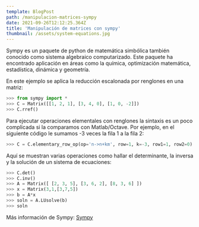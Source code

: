 ```yaml
---
template: BlogPost
path: /manipulacion-matrices-sympy
date: 2021-09-26T12:12:25.364Z
title: 'Manipulación de matrices con sympy'
thumbnail: /assets/system-equations.jpg
---
```

Sympy es un paquete de python de matemática simbólica también conocido como sistema algebraico computarizado. Este paquete ha encontrado aplicación en áreas como la química, optimización matemática, estadística, dinámica y geometría.

En este ejemplo se aplica la reducción escalonada por renglones en una matriz:

```python
>>> from sympy import *
>>> C = Matrix([[1, 2, 1], [3, 4, 0], [1, 0, -2]])
>>> C.rref()
```

Para ejecutar operaciones elementales con renglones la sintaxis es un poco complicada si la comparamos con Matlab/Octave. Por ejemplo, en el siguiente código le sumamos -3 veces la fila 1 a la fila 2:

```python
>>> C = C.elementary_row_op(op='n->n+km', row=1, k=-3, row1=1, row2=0)
```

Aquí se muestran varias operaciones como hallar el determinante, la inversa y la solución de un sistema de ecuaciones:

```python
>>> C.det()
>>> C.inv()
>>> A = Matrix([ [2, 3, 5], [3, 6, 2], [8, 3, 6] ])
>>> x = Matrix(3,1,[3,7,5])
>>> b = A*x
>>> soln = A.LUsolve(b)
>>> soln
```

Más información de Sympy: [Sympy](https://www.sympy.org/en/index.html "Sympy")